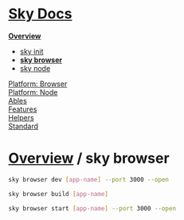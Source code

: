 <!--- This sky browser was auto-generated using "npx sky readme" --> 

# [Sky Docs](/README.md)

**[Overview](..%2F..%2F..%2Fdocs%2Foverview%2FOverview.md)**   
* [sky init](..%2F..%2F..%2Fdocs%2Foverview%2F1.sky-init%2Fsky%20init.md)
* **[sky browser](..%2F..%2F..%2Fdocs%2Foverview%2Fsky-browser%2Fsky%20browser.md)**
* [sky node](..%2F..%2F..%2Fdocs%2Foverview%2Fsky-node%2Fsky%20node.md)
  
[Platform: Browser](..%2F..%2F..%2F%40browser%2FPlatform%3A%20Browser.md)   
[Platform: Node](..%2F..%2F..%2F%40node%2FPlatform%3A%20Node.md)   
[Ables](..%2F..%2F..%2Fables%2FAbles.md)   
[Features](..%2F..%2F..%2Ffeatures%2FFeatures.md)   
[Helpers](..%2F..%2F..%2Fhelpers%2FHelpers.md)   
[Standard](..%2F..%2F..%2Fstandard%2FStandard.md)   

# [Overview](..%2F..%2F..%2Fdocs%2Foverview%2FOverview.md) / sky browser

```sh
sky browser dev [app-name] --port 3000 --open

```

```sh
sky browser build [app-name]

```

```sh
sky browser start [app-name] --port 3000 --open

```